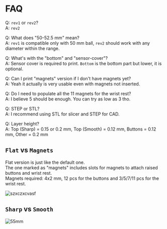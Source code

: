 # FAQ
Q: `rev1` or `rev2`? \
A: `rev2` 

Q: What does "50-52.5 mm" mean? \
A: `rev1` is compatible only with 50 mm ball, `rev2` should work with any diameter within the range.

Q: What's with the "bottom" and "sensor-cover"? \
A: Sensor cover is required to print. `Bottom` is the bottom part but lower, it is optional.

Q: Can I print "magnets" version if I don't have magnets yet? \
A: Yeah it actually is very usable even with magnets not inserted.

Q: Do I need to populate all the 11 magnets for the wrist rest? \
A: I believe 5 should be enough. You can try as low as 3 tho.

Q: STEP or STL? \
A: I recommend using STL for slicer and STEP for CAD.

Q: Layer height? \
A: Top (Sharp) = 0.15 or 0.2 mm, Top (Smooth) = 0.12 mm, Buttons = 0.12 mm, Other = 0.2 mm

## `Flat` vs `Magnets`
Flat version is just like the default one. \
The one marked as "magnets" includes slots for magnets to attach raised buttons and wrist rest. \
Magnets required: 4x2 mm, 12 pcs for the buttons and 3/5/7/11 pcs for the wrist rest.

![szxczxcvasf](https://github.com/user-attachments/assets/4a9d00de-f96f-4254-bd50-4d193478e979)

## `Sharp` vs `Smooth`
![55mm](https://github.com/user-attachments/assets/d82c578e-0e27-449e-b637-91ef44c8319e)
